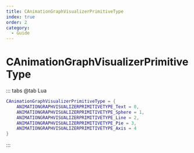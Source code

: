 ```yaml
---
title: CAnimationGraphVisualizerPrimitiveType
index: true
order: 2
category:
  - Guide
---
```


# CAnimationGraphVisualizerPrimitiveType
::: tabs
@tab Lua
```lua
CAnimationGraphVisualizerPrimitiveType = {
    ANIMATIONGRAPHVISUALIZERPRIMITIVETYPE_Text = 0,
    ANIMATIONGRAPHVISUALIZERPRIMITIVETYPE_Sphere = 1,
    ANIMATIONGRAPHVISUALIZERPRIMITIVETYPE_Line = 2,
    ANIMATIONGRAPHVISUALIZERPRIMITIVETYPE_Pie = 3,
    ANIMATIONGRAPHVISUALIZERPRIMITIVETYPE_Axis = 4
}
```
:::